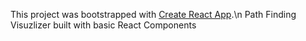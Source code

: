 This project was bootstrapped with [Create React App](https://github.com/facebook/create-react-app).\n
Path Finding Visuzlizer built with basic React Components
